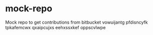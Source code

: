 # mock-repo
Mock repo to get contributions from bitbucket
vowuijantg pfdisncyfk tpkafemcwx qxaipcujxs eehxssxkef oppscvlwpe
